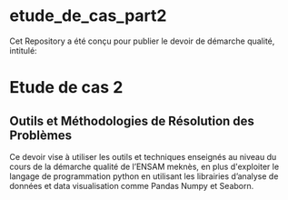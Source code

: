 # etude_de_cas_part2
Cet Repository a été conçu pour publier le devoir de démarche qualité, intitulé: 
# Etude de cas 2
## Outils et Méthodologies de Résolution des Problèmes

Ce devoir vise à utiliser les outils et techniques enseignés au niveau du cours de la démarche qualité de l’ENSAM meknès,
en plus d'exploiter le langage de programmation python en utilisant les librairies d’analyse de données et data 
visualisation comme Pandas Numpy et Seaborn.
